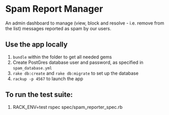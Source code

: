 # Spam Report Manager
An admin dashboard to manage (view, block and resolve - i.e. remove from the list) messages reported as spam by our users.

## Use the app locally

1. `bundle` within the folder to get all needed gems
2. Create PostGres database user and password, as specified in `spam_database.yml`
3. `rake db:create` and `rake db:migrate` to set up the database
4. `rackup -p 4567` to launch the app

## To run the test suite:
1. RACK_ENV=test rspec spec/spam_reporter_spec.rb
